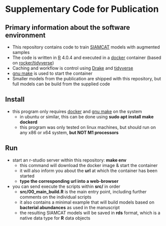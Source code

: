 # Supplementary Code for Publication

## Primary information about the software environment
- This repository contains code to train [SIAMCAT](https://siamcat.embl.de) models with augmented samples
- The code is written in [R](https://www.r-project.org) 4.0.4 and executed in a [docker](https://www.docker.com) container (based on [rocker/tidyverse](https://hub.docker.com/r/rocker/verse))
- Caching and workflow is control using [Drake](https://books.ropensci.org/drake/) and [tidyverse](https://www.tidyverse.org)
- [gnu make](https://www.gnu.org/software/make/) is used to start the container
- Smaller models from the publication are shipped with this repository, but full models can be build from the supplied code

## Install
- this program only requires [docker](https://www.docker.com) and [gnu make](https://www.gnu.org/software/make/) on the system
  - in ubuntu or similar, this can be done using **sudo apt install make dockerd**
  - this program was only tested on linux machines, but should run on any x86 or x64 system, **but NOT M1 processors**

## Run
- start an r-studio server within this repository: **make env**
  - this command will download the docker image & start the container
  - it will also inform you about the **url** at which the container has been started
  - **type the corresponding url into a web-browser**
- you can send execute the scripts within **src/** in order
  - **src/00_main_build.R** is the main entry point, including further comments on the individual scripts
  - it also contains a minimal example that will build models based on **bacterial abundances** as used in the manuscript
  - the resulting SIAMCAT models will be saved in **rds** format, which is a native data type for **R** data objects
 
